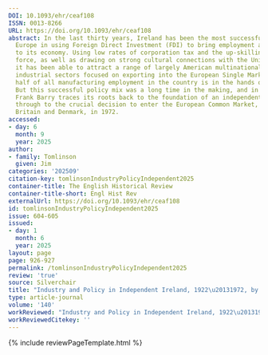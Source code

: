 ```yaml
---
DOI: 10.1093/ehr/ceaf108
ISSN: 0013-8266
URL: https://doi.org/10.1093/ehr/ceaf108
abstract: In the last thirty years, Ireland has been the most successful country in
  Europe in using Foreign Direct Investment (FDI) to bring employment and prosperity
  to its economy. Using low rates of corporation tax and the up-skilling of its labour
  force, as well as drawing on strong cultural connections with the United States,
  it has been able to attract a range of largely American multinationals to build
  industrial sectors focused on exporting into the European Single Market. Today around
  half of all manufacturing employment in the country is in the hands of such companies.
  But this successful policy mix was a long time in the making, and in this book,
  Frank Barry traces its roots back to the foundation of an independent Ireland and
  through to the crucial decision to enter the European Common Market, along with
  Britain and Denmark, in 1972.
accessed:
- day: 6
  month: 9
  year: 2025
author:
- family: Tomlinson
  given: Jim
categories: '202509'
citation-key: tomlinsonIndustryPolicyIndependent2025
container-title: The English Historical Review
container-title-short: Engl Hist Rev
externalUrl: https://doi.org/10.1093/ehr/ceaf108
id: tomlinsonIndustryPolicyIndependent2025
issue: 604-605
issued:
- day: 1
  month: 6
  year: 2025
layout: page
page: 926-927
permalink: /tomlinsonIndustryPolicyIndependent2025
review: 'true'
source: Silverchair
title: "Industry and Policy in Independent Ireland, 1922\u20131972, by Frank Barry"
type: article-journal
volume: '140'
workReviewed: "Industry and Policy in Independent Ireland, 1922\u20131972,"
workReviewedCitekey: ''
---
```

{% include reviewPageTemplate.html %}